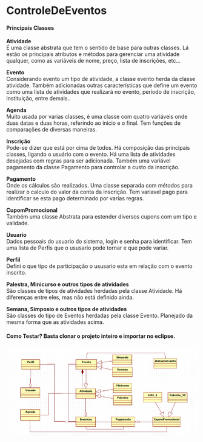 # ControleDeEventos

<h4>Principais Classes</h4>

<b>Atividade</b></br>
É uma classe abstrata que tem o sentido de base para outras classes. Lá estão os principais atributos e métodos para gerenciar uma 
atividade qualquer, como as variáveis de nome, preço, lista de inscrições, etc...

<b>Evento</b></br>
Considerando evento um tipo de atividade, a classe evento herda da classe atividade. Também adicionadas outras características que define 
um evento como uma lista de atividades que realizará no evento, período de inscrição, instituição, entre demais..

<b>Agenda</b></br>
Muito usada por varias classes, é uma classe com quatro variáveis onde duas datas e duas horas, referindo ao inicio e o final. Tem funções de 
comparações de diversas maneiras.

<b>Inscrição</b></br>
Pode-se dizer que está por cima de todos. Há composição das principais classes, ligando o usuário com o evento. Há uma lista de atividades
desejadas com regras para ser adicionada. Também uma variável pagamento da classe Pagamento para controlar a custo da inscrição.

<b>Pagamento</b></br>
Onde os cálculos são realizados. Uma classe separada com métodos para realizar o calculo do valor da conta da inscrição. Tem variavel pago
para identificar se esta pago determinado por varias regras.

<b>CupomPromocional</b></br>
Também uma classe Abstrata para estender diversos cupons com um tipo e validade.

<b>Usuario</b></br>
Dados pessoais do usuario do sistema, login e senha para identificar. Tem uma lista de Perfis que o ususario pode tornar e que pode 
variar.

<b>Perfil</b></br>
Defini o que tipo de participação o ususario esta em relação com o evento inscrito.

<b>Palestra, Minicurso e outros tipos de atividades</b></br>
São classes de tipos de atividades herdadas pela classe Atividade. Há diferenças entre eles, mas não está definido ainda.

<b>Semana, Simposio e outros tipos de atividades</b></br>
São classes do tipo de Eventos herdadas pela classe Evento. Planejado da mesma forma que as atividades acima.

<h4>Como Testar?
Basta clonar o projeto inteiro e importar no eclipse.</h4>

![Alt text](/diagrama-de-classes.png?raw=true "diagrama de classes")



